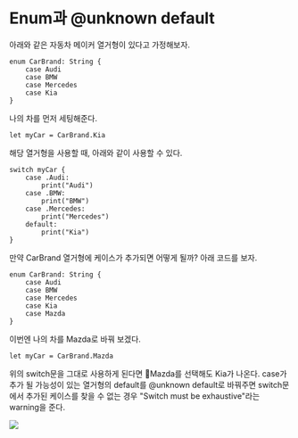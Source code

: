# Enum과 @unknown default

아래와 같은 자동차 메이커 열거형이 있다고 가정해보자.
```swift=
enum CarBrand: String {
    case Audi
    case BMW
    case Mercedes
    case Kia
}
```
나의 차를 먼저 세팅해준다.
```swift=
let myCar = CarBrand.Kia
```
해당 열거형을 사용할 때, 아래와 같이 사용할 수 있다.

```swift=
switch myCar {
    case .Audi:
        print("Audi")
    case .BMW:
        print("BMW")
    case .Mercedes:
        print("Mercedes")
    default:
        print("Kia")
}
```

만약 CarBrand 열거형에 케이스가 추가되면 어떻게 될까? 아래 코드를 보자.

```swift=
enum CarBrand: String {
    case Audi
    case BMW
    case Mercedes
    case Kia
    case Mazda
}
```

이번엔 나의 차를 Mazda로 바꿔 보겠다.
```swift=
let myCar = CarBrand.Mazda
```

위의 switch문을 그대로 사용하게 된다면 Mazda를 선택해도 Kia가 나온다.
case가 추가 될 가능성이 있는 열거형의 default를 @unknown default로 바꿔주면 switch문에서 추가된 케이스를 찾을 수 없는 경우 "Switch must be exhaustive"라는 warning을 준다.

![](https://i.imgur.com/DILh9TB.png)
